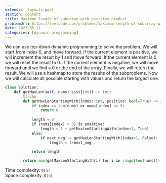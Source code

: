 ```yaml
---
extends: _layouts.post
section: content
title: Maximum length of subarray with positive product
problemUrl: https://leetcode.com/problems/maximum-length-of-subarray-with-positive-product/
date: 2023-05-11
categories: [dynamic-programming]
---
```


We can use top-down dynamic programming to solve the problem. We will start from index 0, and move forward. If the current element is positive, we will increment the result by 1 and move forward. If the current element is 0, we will reset the result to 0. If the current element is negative, we will move forward until we find a 0 or the end of the array. Finally, we will return the result. We will use a hashmap to store the results of the subproblems. Now we will calculate all possible starting with values and return the largest one.

```python
class Solution:
    def getMaxLen(self, nums: List[int]) -> int:
        @cache
        def getMaxLenStartingWith(index: int, positive: bool=True) -> int:
            if index >= len(nums) or nums[index] == 0:
                return 0
            
            length = 0
            if (nums[index] > 0) is positive:
                length = 1 + getMaxLenStartingWith(index+1, True)
            else:
                if next_neg := getMaxLenStartingWith(index+1, False):
                    length = 1+next_neg
            
            return length

        return max(getMaxLenStartingWith(i) for i in range(len(nums)))
```

Time complexity: `O(n)` <br/>
Space complexity: `O(n)`